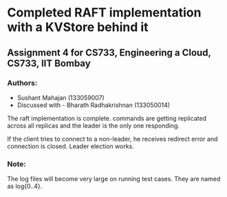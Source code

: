 # Completed RAFT implementation with a KVStore behind it

## Assignment 4 for CS733, Engineering a Cloud, CS733, IIT Bombay

### Authors:
* Sushant Mahajan (133059007)
* Discussed with - Bharath Radhakrishnan (133050014)

The raft implementation is complete. commands are getting replicated across all replicas and the leader is the only one responding.

If the client tries to connect to a non-leader, he receives redirect error and connection is closed. Leader election works.

### Note:
The log files will become very large on running test cases. They are named as log{0..4}.
